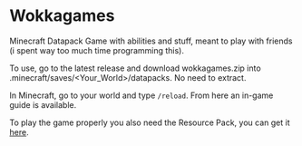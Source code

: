 # Wokkagames

Minecraft Datapack Game with abilities and stuff, meant to play with friends (i spent way too much time programming this).

To use, go to the latest release and download wokkagames.zip into .minecraft/saves/<Your_World>/datapacks. No need to extract.

In Minecraft, go to your world and type `/reload`. From here an in-game guide is available.

To play the game properly you also need the Resource Pack, you can get it [here](https://github.com/flaviusmus/rauch_texturepack).
